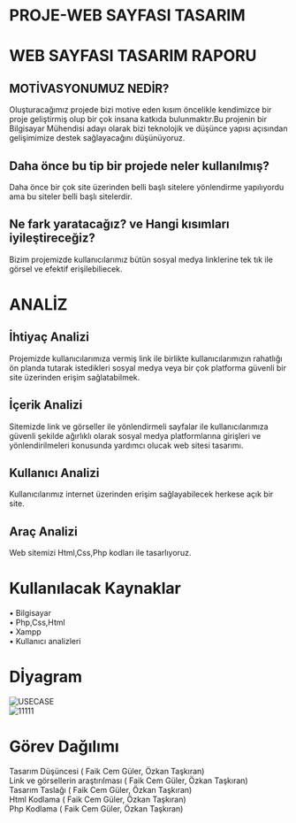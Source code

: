 # PROJE-WEB SAYFASI TASARIM
# WEB SAYFASI TASARIM RAPORU
## MOTİVASYONUMUZ  NEDİR?
Oluşturacağımız projede bizi motive eden kısım öncelikle kendimizce bir proje geliştirmiş olup bir çok insana katkıda bulunmaktır.Bu projenin bir Bilgisayar Mühendisi adayı olarak bizi teknolojik ve düşünce yapısı açısından gelişimimize destek sağlayacağını düşünüyoruz.
## Daha önce bu tip bir projede neler kullanılmış? 
Daha önce bir çok site üzerinden belli başlı sitelere yönlendirme yapılıyordu ama bu siteler belli başlı sitelerdir.
## Ne fark yaratacağız? ve Hangi kısımları iyileştireceğiz? 
Bizim projemizde kullanıcılarımız bütün sosyal medya linklerine tek tık ile görsel ve efektif erişilebiliecek.
# ANALİZ 
## İhtiyaç Analizi
Projemizde kullanıcılarımıza vermiş link ile birlikte kullanıcılarımızın rahatlığı ön planda tutarak istedikleri sosyal medya veya bir çok platforma güvenli bir site üzerinden erişim sağlatabilmek.
## İçerik Analizi 
Sitemizde link ve görseller ile yönlendirmeli sayfalar ile kullanıcılarımıza güvenli şekilde ağırlıklı olarak sosyal medya platformlarına girişleri ve yönlendirilmeleri konusunda yardımcı olucak web sitesi tasarımı.
## Kullanıcı Analizi
Kullanıcılarımız internet üzerinden erişim sağlayabilecek herkese açık bir site.
## Araç Analizi 
Web sitemizi Html,Css,Php kodları ile tasarlıyoruz.
# Kullanılacak Kaynaklar 
• Bilgisayar </br>
• Php,Css,Html </br>
• Xampp </br>
• Kullanıcı analizleri </br>
# Dİyagram
![USECASE](https://user-images.githubusercontent.com/101805467/166063630-c7b7255a-cb04-4377-a3c9-04536cbaacb9.png) </br>
![11111](https://user-images.githubusercontent.com/101805467/166064851-27202aa4-5360-4328-a3ce-856d24382158.png)

# Görev Dağılımı
Tasarım Düşüncesi ( Faik Cem Güler, Özkan Taşkıran)  </br>
Link ve görsellerin araştırılması ( Faik Cem Güler, Özkan Taşkıran)  </br>
Tasarım Taslağı ( Faik Cem Güler, Özkan Taşkıran)  </br>
Html Kodlama ( Faik Cem Güler, Özkan Taşkıran)  </br>
Php Kodlama ( Faik Cem Güler, Özkan Taşkıran)  </br>
